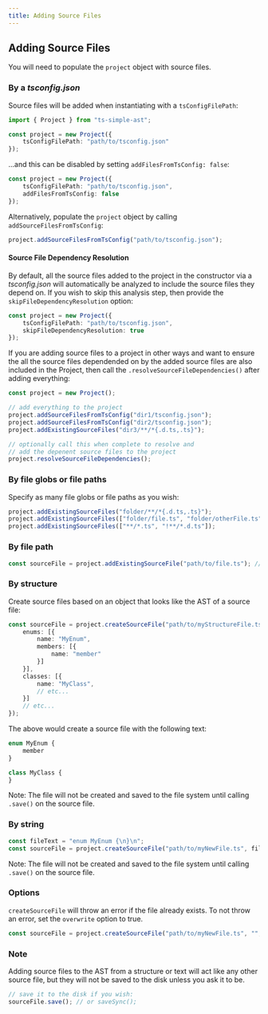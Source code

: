 ```yaml
---
title: Adding Source Files
---
```


## Adding Source Files

You will need to populate the `project` object with source files.

### By a *tsconfig.json*

Source files will be added when instantiating with a `tsConfigFilePath`:

```ts
import { Project } from "ts-simple-ast";

const project = new Project({
    tsConfigFilePath: "path/to/tsconfig.json"
});
```

...and this can be disabled by setting `addFilesFromTsConfig: false`:

```ts
const project = new Project({
    tsConfigFilePath: "path/to/tsconfig.json",
    addFilesFromTsConfig: false
});
```

Alternatively, populate the `project` object by calling `addSourceFilesFromTsConfig`:

```ts
project.addSourceFilesFromTsConfig("path/to/tsconfig.json");
```

#### Source File Dependency Resolution

By default, all the source files added to the project in the constructor via a *tsconfig.json* will automatically be analyzed to
include the source files they depend on. If you wish to skip this analysis step, then provide the `skipFileDependencyResolution` option:

```ts
const project = new Project({
    tsConfigFilePath: "path/to/tsconfig.json",
    skipFileDependencyResolution: true
});
```

If you are adding source files to a project in other ways and want to ensure the all the source files dependended on by the added source files
are also included in the Project, then call the `.resolveSourceFileDependencies()` after adding everything:

```ts
const project = new Project();

// add everything to the project
project.addSourceFilesFromTsConfig("dir1/tsconfig.json");
project.addSourceFilesFromTsConfig("dir2/tsconfig.json");
project.addExistingSourceFiles("dir3/**/*{.d.ts,.ts}");

// optionally call this when complete to resolve and
// add the depenent source files to the project
project.resolveSourceFileDependencies();
```

### By file globs or file paths

Specify as many file globs or file paths as you wish:

```ts
project.addExistingSourceFiles("folder/**/*{.d.ts,.ts}");
project.addExistingSourceFiles(["folder/file.ts", "folder/otherFile.ts"]);
project.addExistingSourceFiles(["**/*.ts", "!**/*.d.ts"]);
```

### By file path

```ts
const sourceFile = project.addExistingSourceFile("path/to/file.ts"); // or addExistingSourceFileIfExists
```

### By structure

Create source files based on an object that looks like the AST of a source file:

```ts
const sourceFile = project.createSourceFile("path/to/myStructureFile.ts", {
    enums: [{
        name: "MyEnum",
        members: [{
            name: "member"
        }]
    }],
    classes: [{
        name: "MyClass",
        // etc...
    }]
    // etc...
});
```

The above would create a source file with the following text:

```ts
enum MyEnum {
    member
}

class MyClass {
}
```

Note: The file will not be created and saved to the file system until calling `.save()` on the source file.

### By string

```ts
const fileText = "enum MyEnum {\n}\n";
const sourceFile = project.createSourceFile("path/to/myNewFile.ts", fileText);
```

Note: The file will not be created and saved to the file system until calling `.save()` on the source file.

### Options

`createSourceFile` will throw an error if the file already exists.
To not throw an error, set the `overwrite` option to true.

```ts
const sourceFile = project.createSourceFile("path/to/myNewFile.ts", "", { overwrite: true });
```

### Note

Adding source files to the AST from a structure or text will act like any other source file, but they will not be saved to the disk unless you ask it to be.

```ts
// save it to the disk if you wish:
sourceFile.save(); // or saveSync();
```
